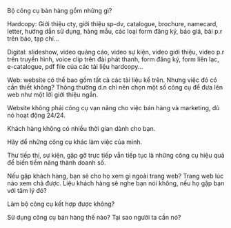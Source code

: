 Bộ công cụ bàn hàng gồm những gì?

Hardcopy: Giới thiệu cty, giới thiệu sp-dv, catalogue, brochure, namecard, letter, hướng dẫn sử dụng, hàng mẫu, các loại form đăng ký, báo giá, bài p.r trên báo, tạp chí...

Digital: slideshow, video quảng cáo, video sự kiện, video giới thiệu, video p.r trên truyền hình, voice clip trên đài phát thanh, form đăng ký, form liên lạc, e-catalogue, pdf file của các tài liệu hardcopy...

Web: website có thể bao gồm tất cả các tài liệu kể trên. Nhưng việc đó có cần thiết không? Thông thường d.n chỉ nên chọn một số công cụ để đưa lên web như một lời giới thiệu ngắn.

Website không phải công cụ vạn năng cho việc bán hàng và marketing, dù nó hoạt động 24/24.

Khách hàng không có nhiều thời gian dành cho bạn.

Hãy để những công cụ khác làm việc của mình.

Thư tiếp thị, sự kiện, gặp gỡ trực tiếp vẫn tiếp tục là những công cụ hiệu quả để biến tiềm năng thành doanh số.

Nếu gặp khách hàng, bạn sẽ cho họ xem gì ngoài trang web? Trang web lúc nào xem chả được. Liệu khách hàng sẽ nghe bạn nói không, nếu họ gặp bạn với tâm lý đó?

Làm bộ công cụ kết hợp được không?

Sử dụng công cụ bán hàng thế nào? Tại sao người ta cần nó?
